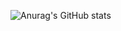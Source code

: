 ![Anurag's GitHub stats](https://github-readme-stats.vercel.app/api?username=ahmadhabibi14&show_icons=true&theme=radical)
